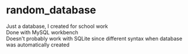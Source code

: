 # random_database
Just a database, I created for school work <br>
Done with MySQL workbench<br>
Doesn't probably work with SQLite since different syntax when database was automatically created

